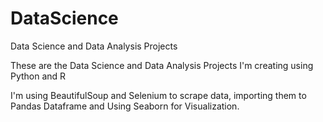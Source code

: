 # DataScience
Data Science and Data Analysis Projects

These are the Data Science and Data Analysis Projects I'm creating using Python and R

I'm using BeautifulSoup and Selenium to scrape data, importing them to Pandas Dataframe and Using Seaborn for Visualization.

